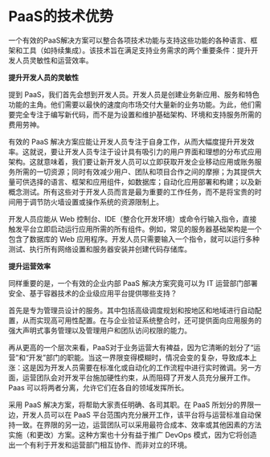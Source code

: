 # PaaS的技术优势

一个有效的PaaS解决方案可以整合各项技术功能与支持这些功能的各种语言、框架和工具（如持续集成）。该技术旨在满足支持业务需求的两个重要条件：提升开发人员灵敏性和运营效率。

**提升开发人员的灵敏性**

提到 PaaS，我们首先会想到开发人员。开发人员是创建业务新应用、服务和特色功能的主角。他们需要以最快的速度向市场交付大量新的业务功能。为此，他们需要完全专注于编写新代码，而不是为设置和维护基础架构、环境和支持服务所需的费用劳神。

有效的 PaaS 解决方案应能让开发人员专注于自身工作，从而大幅度提升开发效率。这就说，要让开发人员专注于设计具有吸引力的用户界面和理想的分布式应用架构。这就意味着，我们要让新开发人员可以立即获取开发企业移动应用或账务服务所需的一切资源；同时有效减少用户、团队和项目合作之间的摩擦；为其提供大量可供选择的语言、框架和应用组件，如数据库；自动化应用部署和构建；以及新概念测试。所有这些对于开发人员而言是最为重要的工作任务，而不是将宝贵的时间用于调节防火墙设置或操作系统的资源限制上。

开发人员应能从 Web 控制台、IDE（整合化开发环境）或命令行输入指令，直接触发平台立即启动运行应用所需的所有组件。例如，常见的服务器基础架构是一个包含了数据库的 Web 应用程序。开发人员只需要输入一个指令，就可以运行多种测试、执行所有网络设置和服务器安装并创建代码存储库。

**提升运营效率**

同样重要的是，一个有效的企业内部 PaaS 解决方案究竟可以为 IT 运营部门部署安全、基于容器技术的企业级应用平台提供哪些支持？

首先是专为管理员设计的服务。其中包括高级调度规划和按地区和地域进行自动配置，从而实现高可用性配置。在与企业验证系统整合时，还可提供面向应用服务的强大声明式事务管理以及管理用户和团队访问权限的能力。

再从更高的一个层次来看，PaaS对于业务运营大有裨益，因为它清晰的划分了“运营”和“开发”部门的职能。当这一界限变得模糊时，情况会变的复杂，导致成本上涨：这是因为开发人员需要在标准化或自动化的工作流程中进行实时微调。另一方面，运营团队会对开发平台施加硬性约束，从而阻碍了开发人员充分展开工作。Paas 可以将两者分离，允许它们在各自的领域发挥所长。

采用 PaaS 解决方案，将帮助大家责任明确、各司其职。在 PaaS 所划分的界限一边，开发人员可以在 PaaS 平台范围内充分展开工作，该平台将与运营标准自动保持一致。在界限的另一边，运营团队可以采用最符合成本、效率或其他因素的方法实施（和更改）方案。这种方案也十分有益于推广 DevOps 模式，因为它将创造出一个有利于开发和运营部门相互协作、而非对立的环境。
